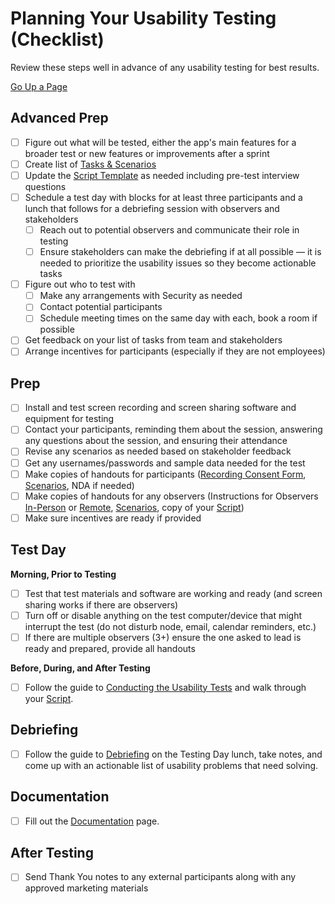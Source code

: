 # Planning Your Usability Testing (Checklist)
Review these steps well in advance of any usability testing for best results.

[Go Up a Page](../README.md)

## Advanced Prep
* [ ] Figure out what will be tested, either the app's main features for a broader test or new features or improvements after a sprint
* [ ] Create list of [Tasks & Scenarios](tasks-and-scenarios.md)
* [ ] Update the [Script Template](../attachments/script.md) as needed including pre-test interview questions
* [ ] Schedule a test day with blocks for at least three participants and a lunch that follows for a debriefing session with observers and stakeholders
    * [ ] Reach out to potential observers and communicate their role in testing
    * [ ] Ensure stakeholders can make the debriefing if at all possible — it is needed to prioritize the usability issues so they become actionable tasks
* [ ] Figure out who to test with
    * [ ] Make any arrangements with Security as needed
    * [ ] Contact potential participants
    * [ ] Schedule meeting times on the same day with each, book a room if possible
* [ ] Get feedback on your list of tasks from team and stakeholders
* [ ] Arrange incentives for participants (especially if they are not employees)

## Prep
* [ ] Install and test screen recording and screen sharing software and equipment for testing
* [ ] Contact your participants, reminding them about the session, answering any questions about the session, and ensuring their attendance
* [ ] Revise any scenarios as needed based on stakeholder feedback
* [ ] Get any usernames/passwords and sample data needed for the test
* [ ] Make copies of handouts for participants ([Recording Consent Form](consent-form.md), [Scenarios](tasks-and-scenarios.md), NDA if needed)
* [ ] Make copies of handouts for any observers (Instructions for Observers [In-Person](../attachments/instructions-for-in-person-observers.md) or [Remote](../attachments/instructions-for-remote-observers.md), [Scenarios](tasks-and-scenarios.md), copy of your [Script](../attachments/script.md))
* [ ] Make sure incentives are ready if provided

## Test Day
**Morning, Prior to Testing**
* [ ] Test that test materials and software are working and ready (and screen sharing works if there are observers)
* [ ] Turn off or disable anything on the test computer/device that might interrupt the test (do not disturb node, email, calendar reminders, etc.)
* [ ] If there are multiple observers (3+) ensure the one asked to lead is ready and prepared, provide all handouts

**Before, During, and After Testing**
* [ ] Follow the guide to [Conducting the Usability Tests](conducting-usability-tests.md) and walk through your [Script](attachments/script.md).

## Debriefing
* [ ] Follow the guide to [Debriefing](debriefing.md) on the Testing Day lunch, take notes, and come up with an actionable list of usability problems that need solving.

## Documentation
* [ ] Fill out the [Documentation](documentation.md) page.

## After Testing
* [ ] Send Thank You notes to any external participants along with any approved marketing materials
